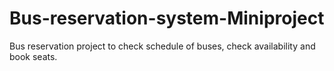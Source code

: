 # Bus-reservation-system-Miniproject
Bus reservation project to check schedule of buses, check availability and book seats.
